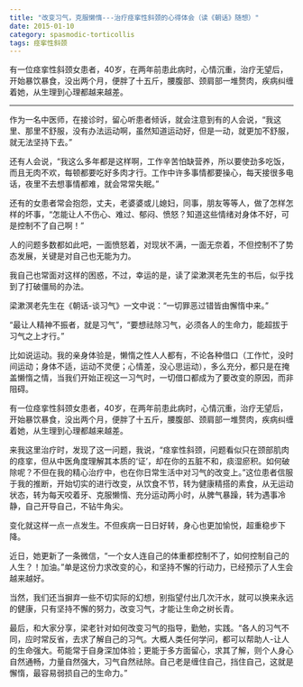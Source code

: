 ```yaml
---
title: "改变习气，克服懒惰---治疗痉挛性斜颈的心得体会（读《朝话》随想）"
date: 2015-01-10
category: spasmodic-torticollis
tags: 痉挛性斜颈
---
```


有一位痉挛性斜颈女患者，40岁，在两年前患此病时，心情沉重，治疗无望后，开始暴饮暴食，没出两个月，便胖了十五斤，腰腹部、颈肩部一堆赘肉，疾病纠缠着她，从生理到心理都越来越差。

***

作为一名中医师，在接诊时，留心听患者倾诉，就会注意到有的人会说，“我这里、那里不舒服，没有办法运动啊，虽然知道运动好，但是一动，就更加不舒服，就无法坚持下去。”

还有人会说，“我这么多年都是这样啊，工作辛苦怕缺营养，所以要使劲多吃饭，而且无肉不欢，每顿都要吃好多肉才行。工作中许多事情都要操心，每天接很多电话，夜里不去想事情都难，就会常常失眠。”

还有的女患者常会抱怨，丈夫，老婆婆或儿媳妇，同事，朋友等等人，做了怎样怎样的坏事，“怎能让人不伤心、难过、郁闷、愤怒？知道这些情绪对身体不好，可是控制不了自己啊！”

人的问题多数都如此吧，一面愤怒着，对现状不满，一面无奈着，不但控制不了势态发展，关键是对自己也无能为力。

我自己也常面对这样的困惑，不过，幸运的是，读了梁漱溟老先生的书后，似乎找到了打破僵局的办法。

梁漱溟老先生在《朝话-谈习气》一文中说：“一切罪恶过错皆由懈惰中来。”

“最让人精神不振者，就是习气”，“要想祛除习气，必须各人的生命力，能超拔于习气之上才行。”

比如说运动。我的亲身体验是，懒惰之性人人都有，不论各种借口（工作忙，没时间运动；身体不适，运动不灵便；心情差，没心思运动），多么充分，都只是在掩盖懒惰之情，当我们开始正视这一习气时，一切借口都成为了要改变的原因，而非阻碍。

有一位痉挛性斜颈女患者，40岁，在两年前患此病时，心情沉重，治疗无望后，开始暴饮暴食，没出两个月，便胖了十五斤，腰腹部、颈肩部一堆赘肉，疾病纠缠着她，从生理到心理都越来越差。

来我这里治疗时，发现了这一问题，我说，“痉挛性斜颈，问题看似只在颈部肌肉的痉挛，但从中医角度理解其本质的‘证’，却在你的五脏不和，痰湿瘀积。如何破除呢？不但在我的精心治疗中，也在你日常生活中对习气的改变上。”这位患者信服于我的推断，开始切实的进行改变，从饮食不节，转为健康精搭的素食，从无运动状态，转为每天咬着牙、克服懒惰、充分运动两小时，从脾气暴躁，转为遇事冷静，自己开导自己，不钻牛角尖。

变化就这样一点一点发生。不但疾病一日日好转，身心也更加愉悦，超重稳步下降。

近日，她更新了一条微信，“一个女人连自己的体重都控制不了，如何控制自己的人生？！加油。”单是这份力求改变的心，和坚持不懈的行动力，已经预示了人生会越来越好。

当然，我们还当摒弃一些不切实际的幻想，别指望付出几次汗水，就可以换来永远的健康，只有坚持不懈的努力，改变习气，才能让生命之树长青。

最后，和大家分享，梁老针对如何改变习气的指导，勤勉，实践。“各人的习气不同，应时常反省，去求了解自己的习气。大概人类任何学问，都可以帮助人-让人的生命强大。苟能常于自身深加体验；更能于多方面留心，求其了解，则个人身心自然通畅，力量自然强大，习气自然祛除。自己老是缠住自己，挡住自己，这就是懈惰，最容易弱损自己的生命力。”
